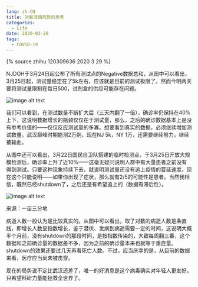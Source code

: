 ```yaml
---
lang: zh-CN
title: 对新泽西局势的思考
categories:
  - Life
date: 2020-03-29
tags:
  - COVID-19
---
```

{% source zhihu 120309636 2020 3 29 %}

NJDOH于3月24日起公布了所有测试点的Negative数据总和，从图中可以看出，3月25日起，测试量稳定在了5k左右，应该就是目前的测试极限了。然而今明两天要将测试量限制在每日500，试剂盒的供应可能存在问题。
<!--more-->

![image alt text](https://bb.njzjz.win/file/jinzhe/img/1ptAY5tOFNbX3BtjNd5wgUwxsnY89Vlse)

我们可以看到，在测试数量不断扩大后（三天内翻了一倍），确诊率仍保持在40%上下，这说明数据增长的瓶颈仅仅在于测试量，那么，之后的确诊数据基本上是没有参考价值的——仅仅反应测试量的多寡。想要看到真实的数据，必须继续增加测试数量。武汉巅峰时期能测2万例，现在NJ 5k，NY 1万，还需要继续努力，继续被输血。

从图中还可以看出，3月22日国民自卫队搭建的临时检测点，于3月25日开放大规模检测后，确诊率上升了近10%——这毫无疑问说明人群中有大量患者之前没有得到测试。只要这种现象持续下去，就说明测试量还没有追上疫情的蔓延速度。现在这个只能说明——如果你出现了症状，那么就有2/5的可能性是患者。当然我相信，既然已经shutdown了，之后还是有希望追上的（数据有滞后性）。

![image alt text](https://bb.njzjz.win/file/jinzhe/img/1qt2EKhOGwpUJdA0FDR_3K2IDb11tmDDG)

来源：一亩三分地

病逝人数一般认为是比较真实的。从图中可以看出，取了对数的病逝人数是条直线，即增长人数呈指数增长，鉴于潜伏、发病到病逝需要一定的时间，这说明大概半个月前，没有shutdown的那段时间，是按指数传染的，大致每周翻三番，这个数据和之前确诊量的数据差不多，因为之前的确诊量本来也就等于重症量。shutdown的效果还要过几天再看死亡人数。不过，应当庆幸的是，从目前的数据来看，医疗应当尚未被击穿。

现在的局势说不定比武汉还差了，唯一的好消息是这个病毒确实对年轻人更友好。只希望科研力量能拯救全世界了。

